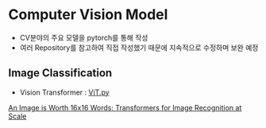 # Computer Vision Model
* CV분야의 주요 모델을 pytorch를 통해 작성
* 여러 Repository를 참고하여 직접 작성했기 때문에 지속적으로 수정하며 보완 예정

## Image Classification
* Vision Transformer : [ViT.py](https://github.com/taeoowl/Computer_Vision_Model/blob/main/ViT.py)

[An Image is Worth 16x16 Words: Transformers for Image Recognition at Scale](https://arxiv.org/abs/2010.11929)
